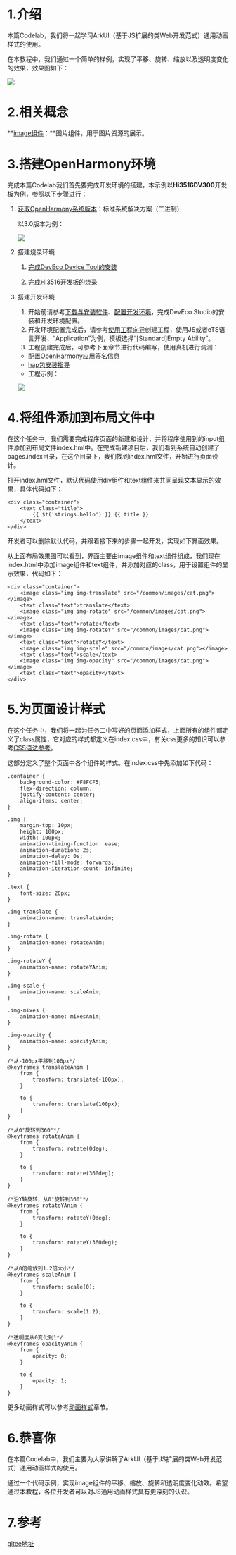 # 1.介绍

本篇Codelab，我们将一起学习ArkUI（基于JS扩展的类Web开发范式）通用动画样式的使用。

在本教程中，我们通过一个简单的样例，实现了平移、旋转、缩放以及透明度变化的效果，效果图如下：

![](figures/VID_20211228_142129-00_00_00-00_00_30.gif)

# 2.相关概念

**[image组件](https://gitee.com/openharmony/docs/blob/master/zh-cn/application-dev/reference/arkui-js/js-components-basic-image.md)：**图片组件，用于图片资源的展示。

# 3.搭建OpenHarmony环境

完成本篇Codelab我们首先要完成开发环境的搭建，本示例以**Hi3516DV300**开发板为例，参照以下步骤进行：

1. [获取OpenHarmony系统版本](https://gitee.com/openharmony/docs/blob/master/zh-cn/device-dev/get-code/sourcecode-acquire.md#%E8%8E%B7%E5%8F%96%E6%96%B9%E5%BC%8F3%E4%BB%8E%E9%95%9C%E5%83%8F%E7%AB%99%E7%82%B9%E8%8E%B7%E5%8F%96)：标准系统解决方案（二进制）

   以3.0版本为例：

   ![](figures/取版本.png)

2. 搭建烧录环境

   1.  [完成DevEco Device Tool的安装](https://device.harmonyos.com/cn/docs/documentation/guide/install_windows-0000001050164976)

   2.  [完成Hi3516开发板的烧录](https://device.harmonyos.com/cn/docs/documentation/guide/hi3516_upload-0000001052148681)

3. 搭建开发环境

   1.  开始前请参考[下载与安装软件](https://developer.harmonyos.com/cn/docs/documentation/doc-guides/software_install-0000001053582415)、[配置开发环境](https://gitee.com/openharmony/docs/blob/master/zh-cn/application-dev/quick-start/configuring-openharmony-sdk.md)，完成DevEco Studio的安装和开发环境配置。
   2.  开发环境配置完成后，请参考[使用工程向导](https://gitee.com/openharmony/docs/blob/master/zh-cn/application-dev/quick-start/use-wizard-to-create-project.md)创建工程，使用JS或者eTS语言开发、“Application”为例，模板选择“\[Standard\]Empty Ability”。
   3.  工程创建完成后，可参考下面章节进行代码编写，使用真机进行调测：

   -   [配置OpenHarmony应用签名信息](https://gitee.com/openharmony/docs/blob/master/zh-cn/application-dev/quick-start/configuring-openharmony-app-signature.md)
   -   [hap包安装指导](https://gitee.com/openharmony/docs/blob/master/zh-cn/application-dev/quick-start/installing-openharmony-app.md)
   -   工程示例：

   ![](figures/截图.png)

# 4.将组件添加到布局文件中

在这个任务中，我们需要完成程序页面的新建和设计，并将程序使用到的input组件添加到布局文件index.hml中。在完成新建项目后，我们看到系统自动创建了pages.index目录，在这个目录下，我们找到index.hml文件，开始进行页面设计。

打开index.hml文件，默认代码使用div组件和text组件来共同呈现文本显示的效果，具体代码如下：

```
<div class="container">
    <text class="title">
        {{ $t('strings.hello') }} {{ title }}
    </text>
</div>
```

开发者可以删除默认代码，并跟着接下来的步骤一起开发，实现如下界面效果。

从上面布局效果图可以看到，界面主要由image组件和text组件组成，我们现在index.html中添加image组件和text组件，并添加对应的class，用于设置组件的显示效果，代码如下：

```
<div class="container">
    <image class="img img-translate" src="/common/images/cat.png"></image>
    <text class="text">translate</text>
    <image class="img img-rotate" src="/common/images/cat.png"></image>
    <text class="text">rotate</text>
    <image class="img img-rotateY" src="/common/images/cat.png"></image>
    <text class="text">rotateY</text>
    <image class="img img-scale" src="/common/images/cat.png"></image>
    <text class="text">scale</text>
    <image class="img img-opacity" src="/common/images/cat.png"></image>
    <text class="text">opacity</text>
</div>
```

# 5.为页面设计样式

在这个任务中，我们将一起为任务二中写好的页面添加样式，上面所有的组件都定义了class属性，它对应的样式都定义在index.css中，有关css更多的知识可以参考[CSS语法参考](https://gitee.com/openharmony/docs/blob/master/zh-cn/application-dev/reference/arkui-js/js-framework-syntax-css.md)。

这部分定义了整个页面中各个组件的样式。在index.css中先添加如下代码：

```
.container {
    background-color: #F8FCF5;
    flex-direction: column;
    justify-content: center;
    align-items: center;
}

.img {
    margin-top: 10px;
    height: 100px;
    width: 100px;
    animation-timing-function: ease;
    animation-duration: 2s;
    animation-delay: 0s;
    animation-fill-mode: forwards;
    animation-iteration-count: infinite;
}

.text {
    font-size: 20px;
}

.img-translate {
    animation-name: translateAnim;
}

.img-rotate {
    animation-name: rotateAnim;
}

.img-rotateY {
    animation-name: rotateYAnim;
}

.img-scale {
    animation-name: scaleAnim;
}

.img-mixes {
    animation-name: mixesAnim;
}

.img-opacity {
    animation-name: opacityAnim;
}

/*从-100px平移到100px*/
@keyframes translateAnim {
    from {
        transform: translate(-100px);
    }

    to {
        transform: translate(100px);
    }
}

/*从0°旋转到360°*/
@keyframes rotateAnim {
    from {
        transform: rotate(0deg);
    }

    to {
        transform: rotate(360deg);
    }
}

/*沿Y轴旋转，从0°旋转到360°*/
@keyframes rotateYAnim {
    from {
        transform: rotateY(0deg);
    }

    to {
        transform: rotateY(360deg);
    }
}

/*从0倍缩放到1.2倍大小*/
@keyframes scaleAnim {
    from {
        transform: scale(0);
    }

    to {
        transform: scale(1.2);
    }
}

/*透明度从0变化到1*/
@keyframes opacityAnim {
    from {
        opacity: 0;
    }

    to {
        opacity: 1;
    }
}
```

更多动画样式可以参考[动画样式](https://gitee.com/openharmony/docs/blob/master/zh-cn/application-dev/reference/arkui-js/js-components-common-animation.md)章节。

# 6.恭喜你

在本篇Codelab中，我们主要为大家讲解了ArkUI（基于JS扩展的类Web开发范式）通用动画样式的使用。

通过一个代码示例，实现image组件的平移、缩放、旋转和透明度变化动效。希望通过本教程，各位开发者可以对JS通用动画样式具有更深刻的认识。

# 7.参考

[gitee地址](https://gitee.com/openharmony/codelabs/tree/master/JSUI/AnimationDemo)